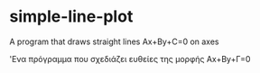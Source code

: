 # simple-line-plot
A program that draws straight lines Ax+By+C=0 on axes

'Ενα πρόγραμμα που σχεδιάζει ευθείες της μορφής Αx+By+Γ=0
